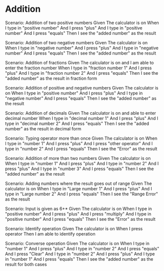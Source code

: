 # Addition

Scenario: Addition of two positive numbers
 Given The calculator is on
 When I type in "positive number"
 And I press "plus"
 And I type in "positive number"
 And I press "equals"
 Then I see the "added number" as the result

Scenario: Addition of two negative numbers
 Given The calculator is on
 When I type in "negative number"
 And I press "plus"
 And I type in "negative number"
 And I press "equals"
 Then I see the "added number" as the result

Scenario: Addition of fractions
 Given The calculator is on and I am able to enter the fraction number
 When I type in "fraction number 1"
 And I press "plus"
 And I type in "fraction number 2"
 And I press "equals"
 Then I see the "added number" as the result in fraction form

Scenario: Addition of positive and negative numbers
 Given The calculator is on
 When I type in "positive number"
 And I press "plus"
 And I type in "negative number"
 And I press "equals"
 Then I see the "added number" as the result

Scenario: Addition of decimals
 Given The calculator is on and able to enter decimal number
 When I type in "decimal number 1"
 And I press "plus"
 And I type in "decimal number 2"
 And I press "equals"
 Then I see the "added number" as the result in decimal form

Scenario: Typing operator more than once
 Given The calculator is on
 When I type in "number 1"
 And I press "plus"
 And I press "other operator"
 And I type in "number 2"
 And I press "equals"
 Then I see the "Error" as the result

Scenario: Addition of more than two numbers
 Given The calculator is on
 When I type in "number 1"
 And I press "plus"
 And I type in "number 2"
 And I press "plus"
 And I type in "number 3"
 And I press "equals"
 Then I see the "added number" as the result

Scenario: Adding numbers where the result goes out of range
 Given The calculator is on
 When I type in "Large number 1"
 And I press "plus"
 And I type in "Large number 2"
 And I press "equals"
 Then I see the "Range Error" as the result

Scenario: Input is given as 6+*
 Given The calculator is on
 When I type in "positive number"
 And I press "plus"
 And I press "multiply"
 And I type in "positive number"
 And I press "equals"
 Then I see the "Error" as the result

Scenario: Identify operation
 Given The calculator is on
 When I press operator
 Then I am able to identify operation

Scenario: Converse operation
 Given The calculator is on
 When I type in "number 1"
 And I press "plus"
 And I type in "number 2"
 And I press "equals"
 And I press "Clear"
 And I type in "number 2"
 And I press "plus"
 And I type in "number 1"
 And I press "equals"
 Then I see the "added number" as the result for both cases
